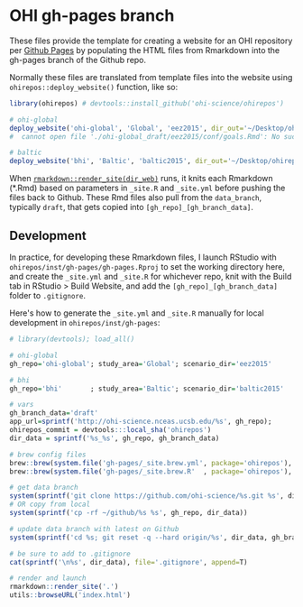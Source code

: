# OHI gh-pages branch

These files provide the template for creating a website for an OHI repository per [Github Pages](http://pages.github.com) by populating the HTML files from Rmarkdown into the gh-pages branch of the Github repo.

Normally these files are translated from template files into the website using `ohirepos::deploy_website()` function, like so:

```r
library(ohirepos) # devtools::install_github('ohi-science/ohirepos')

# ohi-global
deploy_website('ohi-global', 'Global', 'eez2015', dir_out='~/Desktop/ohirepos_tmp', del_out=F, open_url=T)
#  cannot open file './ohi-global_draft/eez2015/conf/goals.Rmd': No such file or directory

# baltic
deploy_website('bhi', 'Baltic', 'baltic2015', dir_out='~/Desktop/ohirepos_tmp', del_out=F, open_url=T)
```

When [`rmarkdown::render_site(dir_web)`](http://rmarkdown.rstudio.com/rmarkdown_websites.html) runs, it knits each Rmarkdown (*.Rmd) based on parameters in `_site.R` and `_site.yml` before pushing the files back to Github. These Rmd files also pull from the `data_branch`, typically `draft`, that gets copied into `[gh_repo]_[gh_branch_data]`. 

## Development

In practice, for developing these Rmarkdown files, I launch RStudio with `ohirepos/inst/gh-pages/gh-pages.Rproj` to set the working directory here, and create the `_site.yml` and `_site.R` for whichever repo, knit with the Build tab in RStudio > Build Website, and add the `[gh_repo]_[gh_branch_data]` folder to `.gitignore`.

Here's how to generate the `_site.yml` and `_site.R` manually for local development in `ohirepos/inst/gh-pages`:

```r
# library(devtools); load_all()

# ohi-global
gh_repo='ohi-global'; study_area='Global'; scenario_dir='eez2015'

# bhi
gh_repo='bhi'       ; study_area='Baltic'; scenario_dir='baltic2015'

# vars
gh_branch_data='draft'
app_url=sprintf('http://ohi-science.nceas.ucsb.edu/%s', gh_repo); 
ohirepos_commit = devtools:::local_sha('ohirepos')
dir_data = sprintf('%s_%s', gh_repo, gh_branch_data)

# brew config files
brew::brew(system.file('gh-pages/_site.brew.yml', package='ohirepos'), '_site.yml')
brew::brew(system.file('gh-pages/_site.brew.R'  , package='ohirepos'), '_site.R'  )

# get data branch 
system(sprintf('git clone https://github.com/ohi-science/%s.git %s', dir_data))
# OR copy from local
system(sprintf('cp -rf ~/github/%s %s', gh_repo, dir_data))

# update data branch with latest on Github
system(sprintf('cd %s; git reset -q --hard origin/%s', dir_data, gh_branch_data))

# be sure to add to .gitignore
cat(sprintf('\n%s', dir_data), file='.gitignore', append=T)

# render and launch
rmarkdown::render_site('.')
utils::browseURL('index.html')
```

